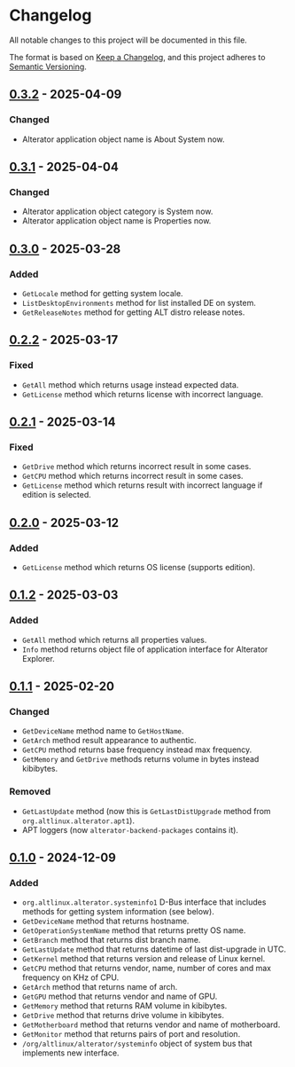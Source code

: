 # Changelog

All notable changes to this project will be documented in this file.

The format is based on [Keep a Changelog](https://keepachangelog.com/en/1.1.0/),
and this project adheres to [Semantic Versioning](https://semver.org/spec/v2.0.0.html).

## [0.3.2] - 2025-04-09

### Changed

- Alterator application object name is About System now.

## [0.3.1] - 2025-04-04

### Changed

- Alterator application object category is System now.
- Alterator application object name is Properties now.

## [0.3.0] - 2025-03-28

### Added

- `GetLocale` method for getting system locale.
- `ListDesktopEnvironments` method for list installed DE on system.
- `GetReleaseNotes` method for getting ALT distro release notes.

## [0.2.2] - 2025-03-17

### Fixed

- `GetAll` method which returns usage instead expected data.
- `GetLicense` method which returns license with incorrect language. 

## [0.2.1] - 2025-03-14

### Fixed

- `GetDrive` method which returns incorrect result in some cases.
- `GetCPU` method which returns incorrect result in some cases.
- `GetLicense` method which returns result with incorrect language if edition is selected.

## [0.2.0] - 2025-03-12

### Added

- `GetLicense` method which returns OS license (supports edition).

## [0.1.2] - 2025-03-03

### Added

- `GetAll` method which returns all properties values.
- `Info` method returns object file of application interface for Alterator Explorer.

## [0.1.1] - 2025-02-20

### Changed

- `GetDeviceName` method name to `GetHostName`.
- `GetArch` method result appearance to authentic.
- `GetCPU` method returns base frequency instead max frequency.
- `GetMemory` and `GetDrive` methods returns volume in bytes instead kibibytes.

### Removed

- `GetLastUpdate` method (now this is `GetLastDistUpgrade` method from `org.altlinux.alterator.apt1`).
- APT loggers (now `alterator-backend-packages` contains it).

## [0.1.0] - 2024-12-09

### Added

- `org.altlinux.alterator.systeminfo1` D-Bus interface that includes methods for getting system information (see below).
- `GetDeviceName` method that returns hostname.
- `GetOperationSystemName` method that returns pretty OS name.
- `GetBranch` method that returns dist branch name.
- `GetLastUpdate` method that returns datetime of last dist-upgrade in UTC.
- `GetKernel` method that returns version and release of Linux kernel.
- `GetCPU` method that returns vendor, name, number of cores and max frequency on KHz of CPU.
- `GetArch` method that returns name of arch.
- `GetGPU` method that returns vendor and name of GPU.
- `GetMemory` method that returns RAM volume in kibibytes.
- `GetDrive` method that returns drive volume in kibibytes.
- `GetMotherboard` method that returns vendor and name of motherboard.
- `GetMonitor` method that returns pairs of port and resolution.
- `/org/altlinux/alterator/systeminfo` object of system bus that implements new interface.

[unreleased]: https://gitlab.basealt.space/alt/alterator-backend-systeminfo/-/compare/v0.3.2...main
[0.3.2]: https://gitlab.basealt.space/alt/alterator-backend-systeminfo/-/tags/v0.3.2
[0.3.1]: https://gitlab.basealt.space/alt/alterator-backend-systeminfo/-/tags/v0.3.1
[0.3.0]: https://gitlab.basealt.space/alt/alterator-backend-systeminfo/-/tags/v0.3.0
[0.2.2]: https://gitlab.basealt.space/alt/alterator-backend-systeminfo/-/tags/v0.2.2
[0.2.1]: https://gitlab.basealt.space/alt/alterator-backend-systeminfo/-/tags/v0.2.1
[0.2.0]: https://gitlab.basealt.space/alt/alterator-backend-systeminfo/-/tags/v0.2.0
[0.1.2]: https://gitlab.basealt.space/alt/alterator-backend-systeminfo/-/tags/v0.1.2
[0.1.1]: https://gitlab.basealt.space/alt/alterator-backend-systeminfo/-/tags/v0.1.1
[0.1.0]: https://gitlab.basealt.space/alt/alterator-backend-systeminfo/-/tags/v0.1.0
